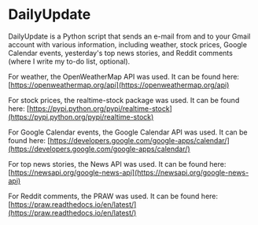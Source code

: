 # DailyUpdate

DailyUpdate is a Python script that sends an e-mail from and to your Gmail account with various information, including weather, stock prices, Google Calendar events, yesterday's top news stories, and Reddit comments (where I write my to-do list, optional). 

For weather, the OpenWeatherMap API was used. It can be found here: [https://openweathermap.org/api](https://openweathermap.org/api)

For stock prices, the realtime-stock package was used. It can be found here: [https://pypi.python.org/pypi/realtime-stock](https://pypi.python.org/pypi/realtime-stock)

For Google Calendar events, the Google Calendar API was used. It can be found here: [https://developers.google.com/google-apps/calendar/](https://developers.google.com/google-apps/calendar/)

For top news stories, the News API was used. It can be found here: [https://newsapi.org/google-news-api](https://newsapi.org/google-news-api)

For Reddit comments, the PRAW was used. It can be found here: [https://praw.readthedocs.io/en/latest/](https://praw.readthedocs.io/en/latest/)

